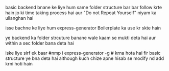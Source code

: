 basic backend bnane ke liye hum same folder structure bar bar follow krte hain jo ki time taking process hai aur "Do not Repeat Yourself" niyam ka ullanghan hai 


isse bachne ke liye hum express-generator Boilerplate ka use kr skte hain 

ye backend ka folder strcuture banane wale kaam se mukti deta hai aur within a sec  folder bana deta hai


iske liye sirf ek baar #nmp i  express-generator -g # krna hota hai fir basic structure ye bna deta hai although kuch chize apne hisab se modify nd add krni hoti hain
